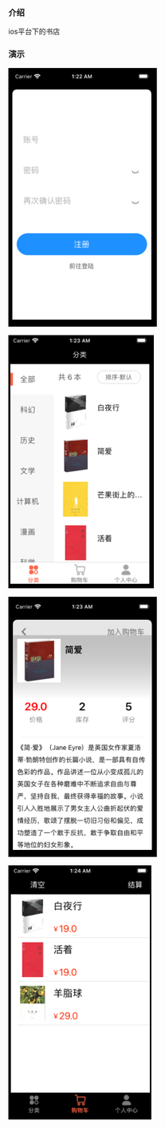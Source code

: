 ### 介绍

ios平台下的书店

### 演示

![](./assets/1.png)

![](./assets/2.png)

![](./assets/3.png)

![](./assets/4.png)